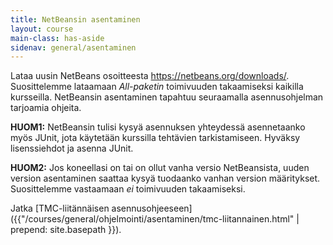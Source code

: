 ```yaml
---
title: NetBeansin asentaminen
layout: course
main-class: has-aside
sidenav: general/asentaminen
---	
```

Lataa uusin NetBeans osoitteesta <https://netbeans.org/downloads/>. Suosittelemme lataamaan *All-paketin* toimivuuden takaamiseksi kaikilla kursseilla. NetBeansin asentaminen tapahtuu seuraamalla asennusohjelman tarjoamia ohjeita.

**HUOM1:** NetBeansin tulisi kysyä asennuksen yhteydessä asennetaanko myös JUnit, jota käytetään kurssilla tehtävien tarkistamiseen. Hyväksy lisenssiehdot ja asenna JUnit.

**HUOM2:** Jos koneellasi on tai on ollut vanha versio NetBeansista, uuden version asentaminen saattaa kysyä tuodaanko vanhan version määritykset. Suosittelemme vastaamaan *ei* toimivuuden takaamiseksi.

Jatka [TMC-liitännäisen asennusohjeeseen]({{"/courses/general/ohjelmointi/asentaminen/tmc-liitannainen.html" | prepend: site.basepath }}).
